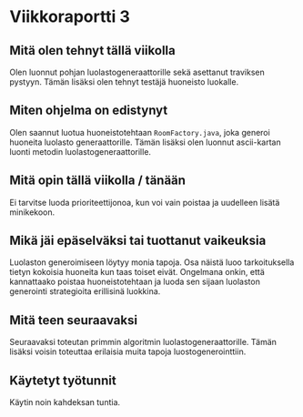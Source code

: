 # Viikkoraportti 3

## Mitä olen tehnyt tällä viikolla

Olen luonnut pohjan luolastogeneraattorille sekä asettanut traviksen pystyyn. Tämän lisäksi olen tehnyt testäjä huoneisto luokalle.

## Miten ohjelma on edistynyt

Olen saannut luotua huoneistotehtaan ```RoomFactory.java```, joka generoi huoneita luolasto generaattorille. Tämän lisäksi olen luonnut ascii-kartan luonti metodin luolastogeneraattorille.

## Mitä opin tällä viikolla / tänään

Ei tarvitse luoda prioriteettijonoa, kun voi vain poistaa ja uudelleen lisätä minikekoon. 

## Mikä jäi epäselväksi tai tuottanut vaikeuksia

Luolaston generoimiseen löytyy monia tapoja. Osa näistä luoo tarkoituksella tietyn kokoisia huoneita kun taas toiset eivät. Ongelmana onkin, että kannattaako poistaa huoneistotehtaan ja luoda sen sijaan luolaston generointi strategioita erillisinä luokkina.

## Mitä teen seuraavaksi

Seuraavaksi toteutan primmin algoritmin luolastogeneraattorille. Tämän lisäksi voisin toteuttaa erilaisia muita tapoja luostogenerointtiin.

## Käytetyt työtunnit

Käytin noin kahdeksan tuntia.